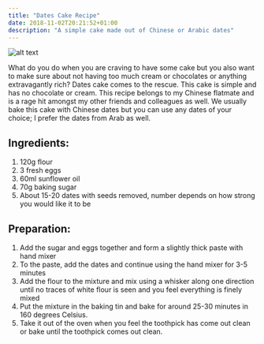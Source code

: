 ```yaml
---
title: "Dates Cake Recipe"
date: 2018-11-02T20:21:52+01:00
description: "A simple cake made out of Chinese or Arabic dates"
---
```


![alt text](https://images2.imgbox.com/3a/69/1xyqTSMM_o.png "Dates Cake")

What do you do when you are craving to have some cake but you also want to make sure about not having too much cream or chocolates or anything extravagantly rich? Dates cake comes to the rescue. This cake is simple and has no chocolate or cream. This recipe belongs to my Chinese flatmate and is a rage hit amongst my other friends and colleagues as well. We usually bake this cake with Chinese dates but you can use any dates of your choice; I prefer the dates from Arab as well.

## Ingredients:

1. 120g flour
2. 3 fresh eggs
3. 60ml sunflower oil
4. 70g baking sugar
5. About 15-20 dates with seeds removed, number depends on how strong you would like it to be

## Preparation:

1. Add the sugar and eggs together and form a slightly thick paste with hand mixer
2. To the paste, add the dates and continue using the hand mixer for 3-5 minutes
3. Add the flour to the mixture and mix using a whisker along one direction until no traces of white flour is seen and you feel everything is finely mixed
4. Put the mixture in the baking tin and bake for around 25-30 minutes in 160 degrees Celsius. 
5. Take it out of the oven when you feel the toothpick has come out clean or bake until the toothpick comes out clean.